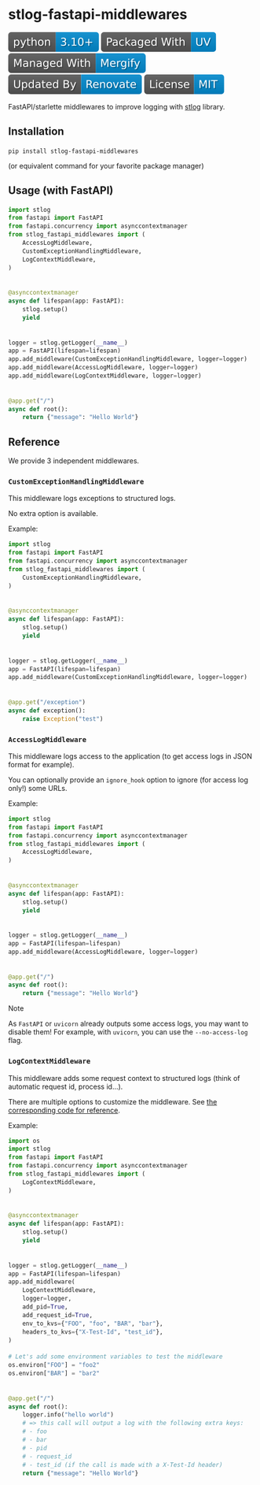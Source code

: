 <!-- *** GENERATED FILE - DO NOT EDIT *** -->
<!-- This file was generated by jinja-tree (https://github.com/fabien-marty/jinja-tree) from the template file: README.md.jinja -->

# stlog-fastapi-middlewares

![Python Badge](https://raw.githubusercontent.com/fabien-marty/common/refs/heads/main/badges/python310plus.svg)
[![UV Badge](https://raw.githubusercontent.com/fabien-marty/common/refs/heads/main/badges/uv.svg)](https://docs.astral.sh/uv/)
[![Mergify Badge](https://raw.githubusercontent.com/fabien-marty/common/refs/heads/main/badges/mergify.svg)](https://mergify.com/)
[![Renovate Badge](https://raw.githubusercontent.com/fabien-marty/common/refs/heads/main/badges/renovate.svg)](https://docs.renovatebot.com/)
[![MIT Licensed](https://raw.githubusercontent.com/fabien-marty/common/refs/heads/main/badges/mit.svg)](https://en.wikipedia.org/wiki/MIT_License)

FastAPI/starlette middlewares to improve logging with [stlog](https://github.com/fabien-marty/stlog) library.

## Installation

`pip install stlog-fastapi-middlewares`

(or equivalent command for your favorite package manager)

## Usage (with FastAPI)

```python
import stlog
from fastapi import FastAPI
from fastapi.concurrency import asynccontextmanager
from stlog_fastapi_middlewares import (
    AccessLogMiddleware,
    CustomExceptionHandlingMiddleware,
    LogContextMiddleware,
)


@asynccontextmanager
async def lifespan(app: FastAPI):
    stlog.setup()
    yield


logger = stlog.getLogger(__name__)
app = FastAPI(lifespan=lifespan)
app.add_middleware(CustomExceptionHandlingMiddleware, logger=logger)
app.add_middleware(AccessLogMiddleware, logger=logger)
app.add_middleware(LogContextMiddleware, logger=logger)


@app.get("/")
async def root():
    return {"message": "Hello World"}

```

## Reference

We provide 3 independent middlewares.

### `CustomExceptionHandlingMiddleware`

This middleware logs exceptions to structured logs.

No extra option is available.

Example:

```python
import stlog
from fastapi import FastAPI
from fastapi.concurrency import asynccontextmanager
from stlog_fastapi_middlewares import (
    CustomExceptionHandlingMiddleware,
)


@asynccontextmanager
async def lifespan(app: FastAPI):
    stlog.setup()
    yield


logger = stlog.getLogger(__name__)
app = FastAPI(lifespan=lifespan)
app.add_middleware(CustomExceptionHandlingMiddleware, logger=logger)


@app.get("/exception")
async def exception():
    raise Exception("test")

```

### `AccessLogMiddleware`

This middleware logs access to the application (to get access logs in JSON format for example).

You can optionally provide an `ignore_hook` option to ignore (for access log only!) some URLs.

Example:

```python
import stlog
from fastapi import FastAPI
from fastapi.concurrency import asynccontextmanager
from stlog_fastapi_middlewares import (
    AccessLogMiddleware,
)


@asynccontextmanager
async def lifespan(app: FastAPI):
    stlog.setup()
    yield


logger = stlog.getLogger(__name__)
app = FastAPI(lifespan=lifespan)
app.add_middleware(AccessLogMiddleware, logger=logger)


@app.get("/")
async def root():
    return {"message": "Hello World"}

```

> [!NOTE]
> As `FastAPI` or `uvicorn` already outputs some access logs, you may want to disable them!
> For example, with `uvicorn`, you can use the `--no-access-log` flag.

### `LogContextMiddleware`

This middleware adds some request context to structured logs (think of automatic request id, process id...).

There are multiple options to customize the middleware. See [the corresponding code for reference](stlog_fastapi_middlewares/context.py).

Example:

```python
import os
import stlog
from fastapi import FastAPI
from fastapi.concurrency import asynccontextmanager
from stlog_fastapi_middlewares import (
    LogContextMiddleware,
)


@asynccontextmanager
async def lifespan(app: FastAPI):
    stlog.setup()
    yield


logger = stlog.getLogger(__name__)
app = FastAPI(lifespan=lifespan)
app.add_middleware(
    LogContextMiddleware,
    logger=logger,
    add_pid=True,
    add_request_id=True,
    env_to_kvs={"FOO", "foo", "BAR", "bar"},
    headers_to_kvs={"X-Test-Id", "test_id"},
)

# Let's add some environment variables to test the middleware
os.environ["FOO"] = "foo2"
os.environ["BAR"] = "bar2"


@app.get("/")
async def root():
    logger.info("hello world")
    # => this call will output a log with the following extra keys:
    # - foo
    # - bar
    # - pid
    # - request_id
    # - test_id (if the call is made with a X-Test-Id header)
    return {"message": "Hello World"}

```